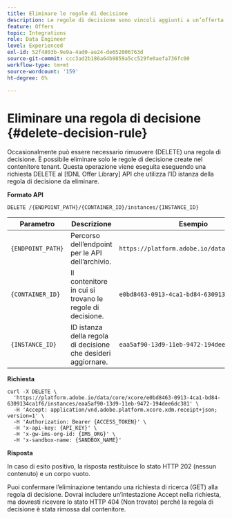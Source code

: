 ```yaml
---
title: Eliminare le regole di decisione
description: Le regole di decisione sono vincoli aggiunti a un’offerta personalizzata e applicati a un profilo per determinare l’idoneità.
feature: Offers
topic: Integrations
role: Data Engineer
level: Experienced
exl-id: 52f4803b-9e9a-4ad0-ae24-de652006763d
source-git-commit: ccc3ad2b186a64b9859a5cc529fe0aefa736fc00
workflow-type: tm+mt
source-wordcount: '159'
ht-degree: 6%

---
```


# Eliminare una regola di decisione {#delete-decision-rule}

Occasionalmente può essere necessario rimuovere (DELETE) una regola di decisione. È possibile eliminare solo le regole di decisione create nel contenitore tenant. Questa operazione viene eseguita eseguendo una richiesta DELETE al [!DNL Offer Library] API che utilizza l’ID istanza della regola di decisione da eliminare.

**Formato API**

```http
DELETE /{ENDPOINT_PATH}/{CONTAINER_ID}/instances/{INSTANCE_ID}
```

| Parametro | Descrizione | Esempio |
| --------- | ----------- | ------- |
| `{ENDPOINT_PATH}` | Percorso dell’endpoint per le API dell’archivio. | `https://platform.adobe.io/data/core/xcore/` |
| `{CONTAINER_ID}` | Il contenitore in cui si trovano le regole di decisione. | `e0bd8463-0913-4ca1-bd84-6309134ca1f6` |
| `{INSTANCE_ID}` | ID istanza della regola di decisione che desideri aggiornare. | `eaa5af90-13d9-11eb-9472-194dee6dc381` |

**Richiesta**

```shell
curl -X DELETE \
  'https://platform.adobe.io/data/core/xcore/e0bd8463-0913-4ca1-bd84-6309134ca1f6/instances/eaa5af90-13d9-11eb-9472-194dee6dc381' \
  -H 'Accept: application/vnd.adobe.platform.xcore.xdm.receipt+json; version=1' \
  -H 'Authorization: Bearer {ACCESS_TOKEN}' \
  -H 'x-api-key: {API_KEY}' \
  -H 'x-gw-ims-org-id: {IMS_ORG}' \
  -H 'x-sandbox-name: {SANDBOX_NAME}'
```

**Risposta**

In caso di esito positivo, la risposta restituisce lo stato HTTP 202 (nessun contenuto) e un corpo vuoto.

Puoi confermare l’eliminazione tentando una richiesta di ricerca (GET) alla regola di decisione. Dovrai includere un’intestazione Accept nella richiesta, ma dovresti ricevere lo stato HTTP 404 (Non trovato) perché la regola di decisione è stata rimossa dal contenitore.
